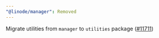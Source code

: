 ```yaml
---
"@linode/manager": Removed
---
```


Migrate utilities from `manager` to `utilities` package ([#11711](https://github.com/linode/manager/pull/11711))
